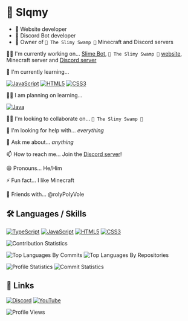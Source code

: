 # 🚀 Slqmy

- 🎨 Website developer
- 🤖 Discord Bot developer
- 🌳 Owner of `🌌 The Slimy Swamp 🌳` Minecraft and Discord servers

👩‍💻 I'm currently working on... [Slime Bot](https://github.com/Slqmy/Slime-Bot), `🌌 The Slimy Swamp 🌳` [website](https://github.com/Slqmy/The-Slimy-Swamp), Minecraft server and [Discord server](https://www.discord.gg/SjAGgJaCYc)

🧠 I'm currently learning...

[![JavaScript](https://img.shields.io/badge/javascript-black?style=for-the-badge&logo=javascript)](https://github.com/Slqmy) [![HTML5](https://img.shields.io/badge/html5-black?style=for-the-badge&logo=html5)](https://github.com/Slqmy) [![CSS3](https://img.shields.io/badge/css3-black?style=for-the-badge&logo=css3)](https://github.com/Slqmy)

👨‍🎓 I am planning on learning...

[![Java](https://img.shields.io/badge/java-black?style=for-the-badge&logo=openjdk)](https://github.com/Slqmy)

👯‍♀️ I'm looking to collaborate on... `🌌 The Slimy Swamp 🌳`

🤔 I'm looking for help with... _everything_

💬 Ask me about... _anything_

📫 How to reach me... Join the [Discord server](https://www.discord.gg/SjAGgJaCYc)!

😄 Pronouns... He/Him

⚡️ Fun fact... I like Minecraft

🤝 Friends with... @rolyPolyVole

## 🛠 Languages / Skills

[![TypeScript](https://img.shields.io/badge/typescript-black?style=for-the-badge&logo=typescript)](https://github.com/Slqmy)
[![JavaScript](https://img.shields.io/badge/javascript-black?style=for-the-badge&logo=javascript)](https://github.com/Slqmy)
[![HTML5](https://img.shields.io/badge/html5-black?style=for-the-badge&logo=html5)](https://github.com/Slqmy)
[![CSS3](https://img.shields.io/badge/css3-black?style=for-the-badge&logo=css3)](https://github.com/Slqmy)

![Contribution Statistics](http://github-profile-summary-cards.vercel.app/api/cards/profile-details?username=Slqmy&theme=aura)

![Top Languages By Commits](http://github-profile-summary-cards.vercel.app/api/cards/most-commit-language?username=Slqmy&theme=aura) ![Top Languages By Repositories](http://github-profile-summary-cards.vercel.app/api/cards/repos-per-language?username=Slqmy&theme=aura)

![Profile Statistics](http://github-profile-summary-cards.vercel.app/api/cards/stats?username=Slqmy&theme=aura) ![Commit Statistics](http://github-profile-summary-cards.vercel.app/api/cards/productive-time?username=Slqmy&theme=aura&utcOffset=1)

## 🔗 Links

[![Discord](https://img.shields.io/badge/Discord-7289DA?style=for-the-badge&logo=discord&logoColor=white)](https://www.discord.gg/SjAGgJaCYc) [![YouTube](https://img.shields.io/badge/YouTube-ff0000?style=for-the-badge&logo=youtube&logoColor=white)](https://www.youtube.com/channel/UCxadpGtkbIDcnKaddRFWV8g)

![Profile Views](https://komarev.com/ghpvc/?username=slqmy&color=green&style=flat)

